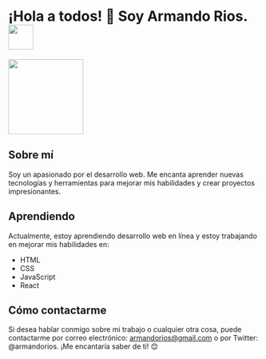 # ¡Hola a todos! 👋 Soy Armando Rios. <img src="https://cdn.discordapp.com/icons/813385646025474068/1a0e771c1e75b0b86062e79af4c2e5f1.jpg" width=50>

<img src="https://probot.media/AtP5iUW8Xg.png" width=150>

## Sobre mí
Soy un apasionado por el desarrollo web. Me encanta aprender nuevas tecnologías y herramientas para mejorar mis habilidades y crear proyectos impresionantes.

## Aprendiendo
Actualmente, estoy aprendiendo desarrollo web en línea y estoy trabajando en mejorar mis habilidades en:

- HTML
- CSS
- JavaScript
- React

## Cómo contactarme
Si desea hablar conmigo sobre mi trabajo o cualquier otra cosa, puede contactarme por correo electrónico: armandorios@gmail.com o por Twitter: @armandorios. ¡Me encantaría saber de ti! 😊
